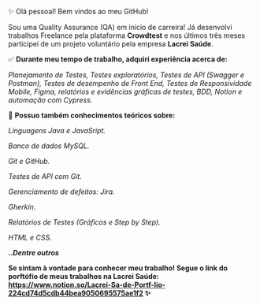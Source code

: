 ✨ Olá pessoal! Bem vindos ao meu GitHub!

Sou uma Quality Assurance (QA) em início de carreira! Já desenvolvi trabalhos Freelance pela plataforma **Crowdtest** e nos últimos três meses participei de um projeto voluntário pela empresa **Lacrei Saúde**. 

✅ **Durante meu tempo de trabalho, adquiri experiência acerca de:**

_Planejamento de Testes, Testes exploratórios, Testes de API (Swagger e Postman), Testes de desempenho de Front End, Testes de Responsividade Mobile, Figma, relatórios e evidências gráficas de testes, BDD, Notion e automação com Cypress._

📍 **Possuo também conhecimentos teóricos sobre:**

_Linguagens Java e JavaSript._

_Banco de dados MySQL._

_Git e GitHub._

_Testes de API com Git._

_Gerenciamento de defeitos: Jira._

_Gherkin._

_Relatórios de Testes (Gráficos e Step by Step)._

_HTML e CSS._

**_..Dentre outros_**

**Se sintam à vontade para conhecer meu trabalho! Segue o link do porftófio de meus trabalhos na Lacrei Saúde: https://www.notion.so/Lacrei-Sa-de-Portf-lio-224cd74d5cdb44bea9050695575ae1f2 ✨**

